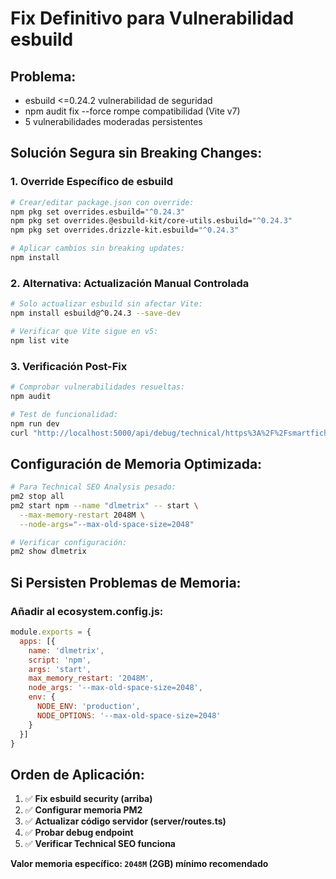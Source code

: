 # Fix Definitivo para Vulnerabilidad esbuild

## **Problema:**
- esbuild <=0.24.2 vulnerabilidad de seguridad
- npm audit fix --force rompe compatibilidad (Vite v7)
- 5 vulnerabilidades moderadas persistentes

## **Solución Segura sin Breaking Changes:**

### 1. **Override Específico de esbuild**
```bash
# Crear/editar package.json con override:
npm pkg set overrides.esbuild="^0.24.3"
npm pkg set overrides.@esbuild-kit/core-utils.esbuild="^0.24.3"
npm pkg set overrides.drizzle-kit.esbuild="^0.24.3"

# Aplicar cambios sin breaking updates:
npm install
```

### 2. **Alternativa: Actualización Manual Controlada**
```bash
# Solo actualizar esbuild sin afectar Vite:
npm install esbuild@^0.24.3 --save-dev

# Verificar que Vite sigue en v5:
npm list vite
```

### 3. **Verificación Post-Fix**
```bash
# Comprobar vulnerabilidades resueltas:
npm audit

# Test de funcionalidad:
npm run dev
curl "http://localhost:5000/api/debug/technical/https%3A%2F%2Fsmartfiche.com"
```

## **Configuración de Memoria Optimizada:**

```bash
# Para Technical SEO Analysis pesado:
pm2 stop all
pm2 start npm --name "dlmetrix" -- start \
  --max-memory-restart 2048M \
  --node-args="--max-old-space-size=2048"

# Verificar configuración:
pm2 show dlmetrix
```

## **Si Persisten Problemas de Memoria:**

### Añadir al ecosystem.config.js:
```javascript
module.exports = {
  apps: [{
    name: 'dlmetrix',
    script: 'npm',
    args: 'start',
    max_memory_restart: '2048M',
    node_args: '--max-old-space-size=2048',
    env: {
      NODE_ENV: 'production',
      NODE_OPTIONS: '--max-old-space-size=2048'
    }
  }]
}
```

## **Orden de Aplicación:**

1. ✅ **Fix esbuild security (arriba)**
2. ✅ **Configurar memoria PM2**  
3. ✅ **Actualizar código servidor (server/routes.ts)**
4. ✅ **Probar debug endpoint**
5. ✅ **Verificar Technical SEO funciona**

**Valor memoria específico: `2048M` (2GB) mínimo recomendado**